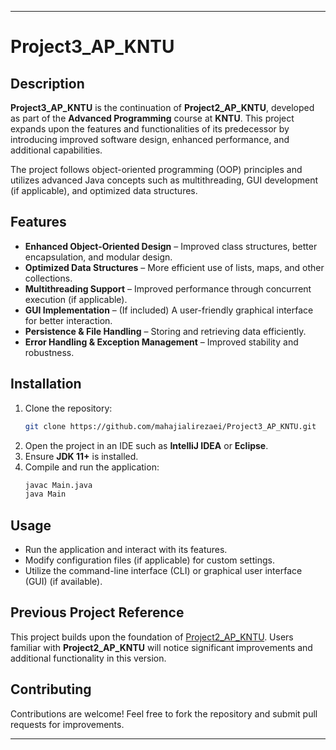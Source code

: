 
---

# Project3_AP_KNTU  

## Description  
**Project3_AP_KNTU** is the continuation of **Project2_AP_KNTU**, developed as part of the **Advanced Programming** course at **KNTU**. This project expands upon the features and functionalities of its predecessor by introducing improved software design, enhanced performance, and additional capabilities.  

The project follows object-oriented programming (OOP) principles and utilizes advanced Java concepts such as multithreading, GUI development (if applicable), and optimized data structures.  

## Features  
- **Enhanced Object-Oriented Design** – Improved class structures, better encapsulation, and modular design.  
- **Optimized Data Structures** – More efficient use of lists, maps, and other collections.  
- **Multithreading Support** – Improved performance through concurrent execution (if applicable).  
- **GUI Implementation** – (If included) A user-friendly graphical interface for better interaction.  
- **Persistence & File Handling** – Storing and retrieving data efficiently.  
- **Error Handling & Exception Management** – Improved stability and robustness.  

## Installation  
1. Clone the repository:  
   ```sh
   git clone https://github.com/mahajialirezaei/Project3_AP_KNTU.git
   ```  
2. Open the project in an IDE such as **IntelliJ IDEA** or **Eclipse**.  
3. Ensure **JDK 11+** is installed.  
4. Compile and run the application:  
   ```sh
   javac Main.java
   java Main
   ```  

## Usage  
- Run the application and interact with its features.  
- Modify configuration files (if applicable) for custom settings.  
- Utilize the command-line interface (CLI) or graphical user interface (GUI) (if available).  

## Previous Project Reference  
This project builds upon the foundation of [Project2_AP_KNTU](https://github.com/mahajialirezaei/Project2_AP_KNTU). Users familiar with **Project2_AP_KNTU** will notice significant improvements and additional functionality in this version.  

## Contributing  
Contributions are welcome! Feel free to fork the repository and submit pull requests for improvements.  


---
